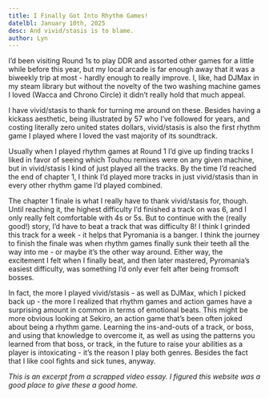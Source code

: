 ```yaml
---
title: I Finally Got Into Rhythm Games!
datelbl: January 10th, 2025
desc: And vivid/stasis is to blame.
author: Lyn
---
```


I’d been visiting Round 1s to play DDR and assorted other games for a little while before this year, 
but my local arcade is far enough away that it was a biweekly trip at most - hardly enough to really improve. 
I, like, had DJMax in my steam library but without the novelty of the two washing machine games I loved (Wacca and Chrono Circle) it didn’t really hold that much appeal.

I have vivid/stasis to thank for turning me around on these. 
Besides having a kickass aesthetic, being illustrated by 57 who I’ve followed for years, and costing literally zero united states dollars, 
vivid/stasis is also the first rhythm game I played where I loved the vast majority of its soundtrack.

Usually when I played rhythm games at Round 1 I’d give up finding tracks I liked in favor of seeing which Touhou remixes were on any given machine, 
but in vivid/stasis I kind of just played all the tracks. 
By the time I’d reached the end of chapter 1, I think I’d played more tracks in just vivid/stasis than in every other rhythm game I’d played combined.

The chapter 1 finale is what I really have to thank vivid/stasis for, though. 
Until reaching it, the highest difficulty I’d finished a track on was 6, and I only really felt comfortable with 4s or 5s. 
But to continue with the (really good!) story, I’d have to beat a track that was difficulty 8! 
I think I grinded this track for a week - it helps that Pyromania is a banger. 
I think the journey to finish the finale was when rhythm games finally sunk their teeth all the way into me - or maybe it’s the other way around. 
Either way, the excitement I felt when I finally beat, and then later mastered, Pyromania’s easiest difficulty, was something I’d only ever felt after being fromsoft bosses. 

In fact, the more I played vivid/stasis - as well as DJMax, which I picked back up - the more I realized that rhythm games and action games have a surprising amount in common in terms of emotional beats. This might be more obvious looking at Sekiro, an action game that’s been often joked about being a rhythm game. 
Learning the ins-and-outs of a track, or boss, and using that knowledge to overcome it, as well as using the patterns you learned from that boss, or track, in the future to raise your abilities as a player is intoxicating - it’s the reason I play both genres. Besides the fact that I like cool fights and sick tunes, anyway.

*This is an excerpt from a scrapped video essay. I figured this website was a good place to give these a good home.*
